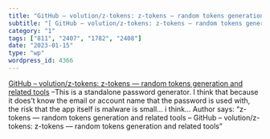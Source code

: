 ```yaml
---
title: "GitHub – volution/z-tokens: z-tokens — random tokens generation and related tools"
subtitle: "[ GitHub – volution/z-tokens: z-tokens — random tokens generation and related tools]( https://github..."
category: "1"
tags: ["811", "2407", "1782", "2408"]
date: "2023-01-15"
type: "wp"
wordpress_id: 4366
---
```

[ GitHub – volution/z-tokens: z-tokens — random tokens generation and related tools]( https://github.com/volution/z-tokens) –This is a standalone password generator. I think that because it does’t know the email or account name that the password is used with, the risk that the app itself is malware is small… i think… Author says: “z-tokens — random tokens generation and related tools – GitHub – volution/z-tokens: z-tokens — random tokens generation and related tools”